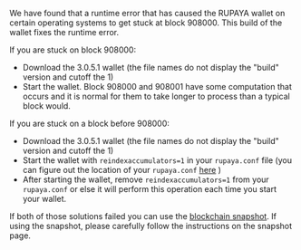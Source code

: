 We have found that a runtime error that has caused the RUPAYA wallet on certain operating systems to get stuck at block 908000. This build of the wallet fixes the runtime error.

If you are stuck on block 908000:
- Download the 3.0.5.1 wallet (the file names do not display the "build" version and cutoff the 1)
- Start the wallet. Block 908000 and 908001 have some computation that occurs and it is normal for them to take longer to process than a typical block would.

If you are stuck on a block before 908000:
- Download the 3.0.5.1 wallet (the file names do not display the "build" version and cutoff the 1)
- Start the wallet with `reindexaccumulators=1` in your `rupaya.conf` file (you can figure out the location of your `rupaya.conf` [here](https://rupaya.freshdesk.com/support/solutions/articles/30000004664-where-are-my-wallet-dat-blockchain-and-configuration-conf-files-located-) )
- After starting the wallet, remove `reindexaccumulators=1` from your `rupaya.conf` or else it will perform this operation each time you start your wallet.

If both of those solutions failed you can use the [blockchain snapshot](http://178.254.23.111/~pub/RUPAYA/Daily-Snapshots-Html/RUPAYA-Daily-Snapshots.html). If using the snapshot, please carefully follow the instructions on the snapshot page.